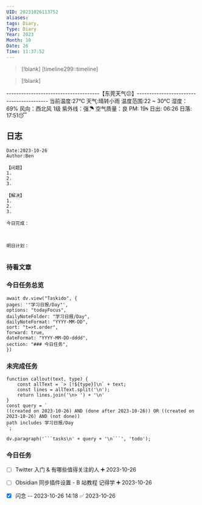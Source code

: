 ```yaml
---
UID: 20231026113752
aliases: 
tags: Diary,
Type: Diary
Year: 2023
Month: 10
Date: 26
Time: 11:37:52
---
```

> [!blank] 
> [timeline299::timeline]

>[!blank]
> 
--------------------------------------【东莞天气😕】-----------------------------------------
当前温度:27℃
天气:晴转小雨
温度范围:22 ~ 30℃
湿度：69%
风向：西北风 1级
紫外线：强☂
空气质量：良 PM: 19🌀
日出: 06:26 日落: 17:51😴

## 日志

```
Date:2023-10-26
Author:Ben

【问题】
1.
2.
3.

【解决】
1.
2.
3.

今日完成：



明日计划：


```


### 待看文章



### 今日任务总览

```dataviewjs
await dv.view("Taskido", {
pages: '"学习日报/Day"',
options: "todayFocus",
dailyNoteFolder: "学习日报/Day",
dailyNoteFormat: "YYYY-MM-DD",
sort: "t=>t.order",
forward: true,
dateFormat: "YYYY-MM-DD-dddd",
section: "### 今日任务",
})
```

### 未完成任务

```dataviewjs
function callout(text, type) {
    const allText = `> [!${type}]\n` + text;
    const lines = allText.split('\n');
    return lines.join('\n> ') + '\n'
}
const query = `
((created on 2023-10-26) AND (done after 2023-10-26)) OR ((created on 2023-10-26) AND (not done))
path includes 学习日报/Day
`;

dv.paragraph('```tasks\n' + query + '\n```', 'todo');
```



### 今日任务

- [ ] Twitter 入门 & 有哪些值得关注的人 ➕ 2023-10-26
- [ ] Obsidian 同步插件设置 - B 站教程 记得学 ➕ 2023-10-26

- [x] 闪念 -- 2023-10-26 14:18 ✅ 2023-10-26
